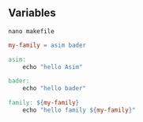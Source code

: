 ## Variables
`nano makefile`
```makefile
my-family = asim bader

asim:
	echo "hello Asim"

bader:
	echo "hello bader"

family: ${my-family}
	echo "hello family ${my-family}"
```
